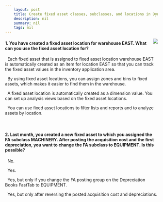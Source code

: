 ```yaml
---
    layout: post
    title: Create fixed asset classes, subclasses, and locations in Dynamics 365 Business Central  
    description: nil
    summary: nil
    tags: nil
---
```



 <a target="_blank" href="https://docs.microsoft.com/en-us/learn/modules/create-classes-subclasses-locations/5-check/"><i class="fas fa-external-link-alt"></i> </a>
 <img align="right" src="https://docs.microsoft.com/en-us/learn/achievements/create-classes-subclasses-locations.svg">
####  1. You have created a fixed asset location for warehouse EAST. What can you use the fixed asset location for?


<i class='far fa-square'></i> &nbsp;&nbsp;Each fixed asset that is assigned to fixed asset location warehouse EAST is automatically created as an item for location EAST so that you can track the fixed asset values in the inventory application area.

<i class='far fa-square'></i> &nbsp;&nbsp;By using fixed asset locations, you can assign zones and bins to fixed assets, which makes it easier to find them in the warehouse.

<i class='far fa-square'></i> &nbsp;&nbsp;A fixed asset location is automatically created as a dimension value. You can set up analysis views based on the fixed asset locations.

<i class='fas fa-check-square' style='color: Dodgerblue;'></i> &nbsp;&nbsp;You can use fixed asset locations to filter lists and reports and to analyze assets by location.
<br />
<br />
<br />

####  2. Last month, you created a new fixed asset to which you assigned the FA subclass MACHINERY. After posting the acquisition cost and the first depreciation, you want to change the FA subclass to EQUIPMENT. Is this possible?


<i class='far fa-square'></i> &nbsp;&nbsp;No.

<i class='fas fa-check-square' style='color: Dodgerblue;'></i> &nbsp;&nbsp;Yes.

<i class='far fa-square'></i> &nbsp;&nbsp;Yes, but only if you change the FA posting group on the Depreciation Books FastTab to EQUIPMENT.

<i class='far fa-square'></i> &nbsp;&nbsp;Yes, but only after reversing the posted acquisition cost and depreciations.
<br />
<br />
<br />
